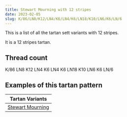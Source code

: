 ```yaml
---
title: Stewart Mourning with 12 stripes
date: 2023-02-05
slug: K/86/LN8/K12/LN4/K6/LN4/K6/LN18/K10/LN6/K6/LN/6
---
```

This is a list of all the tartan sett variants with 12 stripes.

It is a 12 stripes tartan.


## Thread count
K/86 LN8 K12 LN4 K6 LN4 K6 LN18 K10 LN6 K6 LN/6

## Examples of this tartan pattern

| Tartan Variants |
|---------------|
| [Stewart Mourning](/variants/k/86/ln8/k12/ln4/k6/ln4/k6/ln18/k10/ln6/k6/ln/6-k000000-lne0e0e0)||
